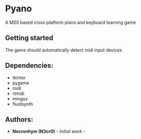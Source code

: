 # Pyano

A MIDI based cross platform piano and keyboard learning game

## Getting started
The game should automatically detect midi input devices
## Dependencies:
* tkinter
* pygame
* midi
* rtmidi
* mingus
* fluidsynth
## Authors:

* **Necronhym (N3cr0)** - *Initial work* -
